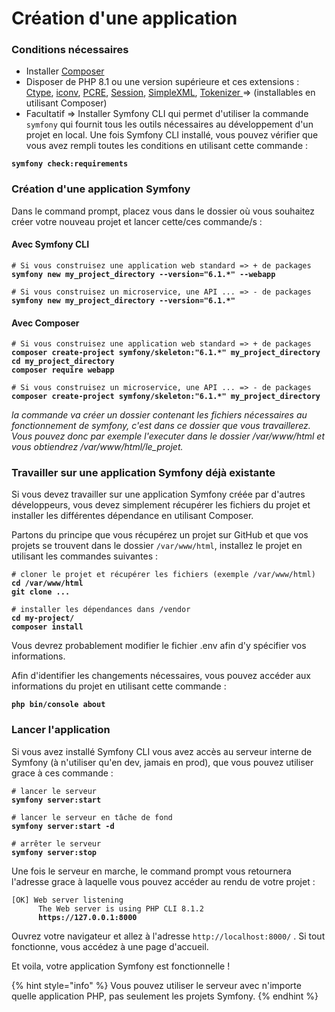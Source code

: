# Création d'une application

### Conditions nécessaires

* Installer [Composer ](https://getcomposer.org/download/)
* Disposer de PHP 8.1 ou une version supérieure et ces extensions :  [Ctype](https://www.php.net/book.ctype), [iconv](https://www.php.net/book.iconv), [PCRE](https://www.php.net/book.pcre), [Session](https://www.php.net/book.session), [SimpleXML](https://www.php.net/book.simplexml), [Tokenizer ](https://www.php.net/book.tokenizer)  =>  (installables en utilisant Composer)
* Facultatif  =>  Installer Symfony CLI qui permet d'utiliser la commande `symfony` qui fournit tous les outils nécessaires au développement d'un projet en local. Une fois Symfony CLI installé, vous pouvez vérifier que vous avez rempli toutes les conditions en utilisant cette commande :&#x20;

<pre><code><strong>symfony check:requirements</strong></code></pre>

### Création d'une application Symfony

Dans le command prompt, placez vous dans le dossier où vous souhaitez créer votre nouveau projet et lancer cette/ces commande/s :&#x20;

#### Avec Symfony CLI

<pre><code># Si vous construisez une application web standard => + de packages
<strong>symfony new my_project_directory --version="6.1.*" --webapp
</strong>
# Si vous construisez un microservice, une API ... => - de packages
<strong>symfony new my_project_directory --version="6.1.*"</strong></code></pre>

#### Avec Composer

<pre><code># Si vous construisez une application web standard => + de packages
<strong>composer create-project symfony/skeleton:"6.1.*" my_project_directory
</strong><strong>cd my_project_directory
</strong><strong>composer require webapp
</strong>
# Si vous construisez un microservice, une API ... => - de packages
<strong>composer create-project symfony/skeleton:"6.1.*" my_project_directory</strong></code></pre>

_la commande va créer un dossier contenant les fichiers nécessaires au fonctionnement de symfony, c'est dans ce dossier que vous travaillerez. Vous pouvez donc par exemple l'executer dans le dossier /var/www/html et vous obtiendrez /var/www/html/le\_projet._&#x20;

### Travailler sur une application Symfony déjà existante

Si vous devez travailler sur une application Symfony créée par d'autres développeurs, vous devez simplement récupérer les fichiers du projet et installer les différentes dépendance en utilisant Composer.

Partons du principe que vous récupérez un projet sur GitHub et que vos projets se trouvent dans le dossier `/var/www/html`, installez le projet en utilisant les commandes suivantes :&#x20;

<pre><code># cloner le projet et récupérer les fichiers (exemple /var/www/html)
<strong>cd /var/www/html
</strong><strong>git clone ...
</strong>
# installer les dépendances dans /vendor
<strong>cd my-project/
</strong><strong>composer install</strong></code></pre>

Vous devrez probablement modifier le fichier .env afin d'y spécifier vos informations.

Afin d'identifier les changements nécessaires, vous pouvez accéder aux informations du projet en utilisant cette commande :&#x20;

<pre><code><strong>php bin/console about</strong></code></pre>

### Lancer l'application

Si vous avez installé Symfony CLI vous avez accès au serveur interne de Symfony (à n'utiliser qu'en dev, jamais en prod), que vous pouvez utiliser grace à ces commande :&#x20;

<pre><code># lancer le serveur
<strong>symfony server:start
</strong>
# lancer le serveur en tâche de fond
<strong>symfony server:start -d
</strong>
# arrêter le serveur
<strong>symfony server:stop</strong></code></pre>

Une fois le serveur en marche, le command prompt vous retournera l'adresse grace à laquelle vous pouvez accéder au rendu de votre projet :&#x20;

<pre><code>[OK] Web server listening
      The Web server is using PHP CLI 8.1.2
<strong>      https://127.0.0.1:8000</strong></code></pre>

Ouvrez votre navigateur et allez à l'adresse `http://localhost:8000/` . Si tout fonctionne, vous accédez à une page d'accueil.

Et voila, votre application Symfony est fonctionnelle !

{% hint style="info" %}
Vous pouvez utiliser le serveur avec n'importe quelle application PHP, pas seulement les projets Symfony.
{% endhint %}
